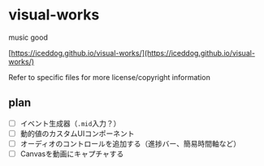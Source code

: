 # visual-works

 music good

[https://iceddog.github.io/visual-works/](https://iceddog.github.io/visual-works/)

Refer to specific files for more license/copyright information

## plan

- [ ] イベント生成器（`.mid`入力？）
- [ ] 動的値のカスタムUIコンポーネント
- [ ] オーディオのコントロールを追加する（進捗バー、簡易時間軸など）
- [ ] Canvasを動画にキャプチャする
